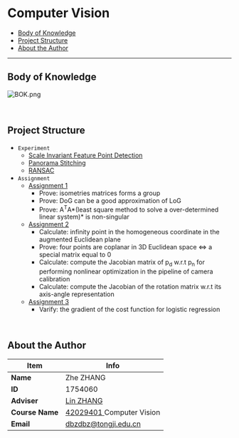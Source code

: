 # Computer Vision

* [Body of Knowledge](#body-of-knowledge)
* [Project Structure](#project-structure)
* [About the Author](#about-the-author)

------

## Body of Knowledge

![BOK.png](https://upload-images.jianshu.io/upload_images/12014150-552e4a4c6227b2a4.png?imageMogr2/auto-orient/strip%7CimageView2/2/w/1240)

<br/>

## Project Structure

- `Experiment`
  - [Scale Invariant Feature Point Detection](https://github.com/doubleZ0108/Computer-Vision/tree/fa9cb86a9d3c18a4c512a79606744c0e98093ea7/Scale%20Invariant%20Feature%20Point%20Detection)
  - [Panorama Stitching](https://github.com/doubleZ0108/Computer-Vision/tree/fa9cb86a9d3c18a4c512a79606744c0e98093ea7/Panorama%20Stitching)
  - [RANSAC](https://github.com/doubleZ0108/Computer-Vision/tree/fa9cb86a9d3c18a4c512a79606744c0e98093ea7/RANSAC)
- `Assignment`
  - [Assignment 1](https://github.com/doubleZ0108/Computer-Vision/tree/fa9cb86a9d3c18a4c512a79606744c0e98093ea7/Assignment/Assignment1)
    - Prove: isometries matrices forms a group
    - Prove: DoG can be a good approximation of LoG
    - Prove: A<sup>T</sup>A*(least square method to solve a over-determined linear system)* is non-singular
  - [Assignment 2](https://github.com/doubleZ0108/Computer-Vision/tree/fa9cb86a9d3c18a4c512a79606744c0e98093ea7/Assignment/Assignment2)
    - Calculate: infinity point in the homogeneous coordinate in the augmented Euclidean plane
    - Prove: four points are coplanar in 3D Euclidean space <=> a special matrix equal to 0
    - Calculate: compute the Jacobian matrix of p<sub>d</sub> w.r.t p<sub>n</sub> for performing nonlinear optimization in the pipeline of camera calibration
    - Calculate: compute the Jacobian of the rotation matrix w.r.t its axis-angle representation
  - [Assignment 3](https://github.com/doubleZ0108/Computer-Vision/tree/fa9cb86a9d3c18a4c512a79606744c0e98093ea7/Assignment/Assignment3)
    - Varify: the gradient of the cost function for logistic regression

<br/>

## About the Author

| Item            | Info                                                         |
| --------------- | ------------------------------------------------------------ |
| **Name**        | Zhe ZHANG                                                    |
| **ID**          | 1754060                                                      |
| **Adviser**     | [Lin ZHANG](https://sse.tongji.edu.cn/Data/View/2847)        |
| **Course Name** | [42029401 ](http://4m3.tongji.edu.cn/eams/courseTableForStd!taskTable.action?lesson.id=111111112481405)Computer Vision |
| **Email**       | [dbzdbz@tongji.edu.cn](mailto:dbzdbz.tongji.edu.cn)          |
